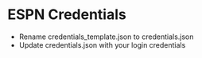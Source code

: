 # ESPN Credentials
- Rename credentials_template.json to credentials.json
- Update credentials.json with your login credentials
